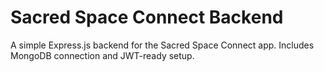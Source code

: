 # Sacred Space Connect Backend

A simple Express.js backend for the Sacred Space Connect app. Includes MongoDB connection and JWT-ready setup.